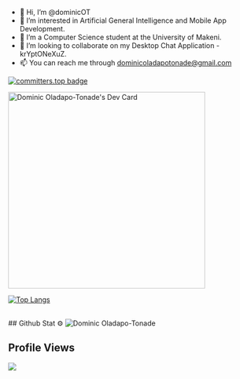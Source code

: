 - 👋 Hi, I’m @dominicOT
- 👀 I’m interested in Artificial General Intelligence and Mobile App Development.
- 🌱 I’m a Computer Science student at the University of Makeni.
- 💞️ I’m looking to collaborate on my Desktop Chat Application - krYptONeXuZ.
- 📫 You can reach me through dominicoladapotonade@gmail.com

[![committers.top badge](https://user-badge.committers.top/sierra_leone_private/dominicOT.svg)](https://user-badge.committers.top/sierra_leone_private/dominicOT)

<a href="https://app.daily.dev/dominic_ot"><img src="https://api.daily.dev/devcards/86100fa0194f4a7c947d5af3fa421113.png?r=mid" width="400" alt="Dominic Oladapo-Tonade's Dev Card"/></a>

[![Top Langs](https://github-readme-stats.vercel.app/api/top-langs/?username=dominicOT)](https://github.com/dominicOT/github-readme-stats) 

<br>
## Github Stat ⚙️
<img src="https://github-readme-streak-stats.herokuapp.com/?user=dominicOT&" alt="Dominic Oladapo-Tonade" />

<br>

## Profile Views

![](https://count.getloli.com/get/@dominicOT.github.readme)
